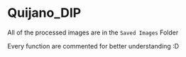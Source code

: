 # Quijano_DIP

All of the processed images are in the `Saved Images` Folder

Every function are commented for better understanding :D
